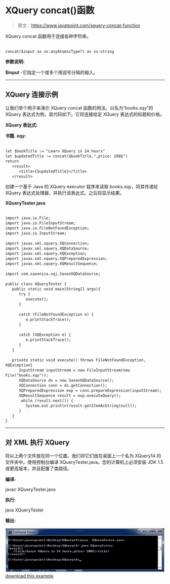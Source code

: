 # XQuery concat()函数

> 原文：<https://www.javatpoint.com/xquery-concat-function>

XQuery concat 函数用于连接各种字符串。

```

concat($input as xs:anyAtomicType?) as xs:string 

```

**参数说明:**

**$input** -它指定一个或多个用逗号分隔的输入。

* * *

## XQuery 连接示例

让我们举个例子来演示 XQuery concat 函数的用法。以名为“books.xqy”的 XQuery 表达式为例，其代码如下。它将连接给定 XQuery 表达式的标题和价格。

**XQuery 表达式:**

**书籍. xqy:**

```

let $bookTitle := "Learn XQuery in 24 hours"
let $updatedTitle := concat($bookTitle,",price: 200$")
return
   <result>   
      <title>{$updatedTitle}</title>
   </result>

```

创建一个基于 Java 的 XQuery executor 程序来读取 books.xqy，将其传递给 XQuery 表达式处理器，并执行该表达式。之后将显示结果。

**XQueryTester.java**

```

import java.io.File;
import java.io.FileInputStream;
import java.io.FileNotFoundException;
import java.io.InputStream;

import javax.xml.xquery.XQConnection;
import javax.xml.xquery.XQDataSource;
import javax.xml.xquery.XQException;
import javax.xml.xquery.XQPreparedExpression;
import javax.xml.xquery.XQResultSequence;

import com.saxonica.xqj.SaxonXQDataSource;

public class XQueryTester {
   public static void main(String[] args){
      try {
         execute();
      }

      catch (FileNotFoundException e) {
         e.printStackTrace();
      }

      catch (XQException e) {
         e.printStackTrace();
      }
   }

   private static void execute() throws FileNotFoundException, XQException{
      InputStream inputStream = new FileInputStream(new File("books.xqy"));
      XQDataSource ds = new SaxonXQDataSource();
      XQConnection conn = ds.getConnection();
      XQPreparedExpression exp = conn.prepareExpression(inputStream);
      XQResultSequence result = exp.executeQuery();
       while (result.next()) {
         System.out.println(result.getItemAsString(null));
      }
   }	
}

```

* * *

## 对 XML 执行 XQuery

将以上两个文件放在同一个位置。我们将它们放在桌面上一个名为 XQuery14 的文件夹中。使用控制台编译 XQueryTester.java。您的计算机上必须安装 JDK 1.5 或更高版本，并且配置了类路径。

**编译:**

javac XQueryTester.java

**执行:**

java XQueryTester

**输出:**

![XQUERY Concat function 1](img/0e0b1b0eee8f01a2fb34c9337463ae08.png)[download this example](https://static.javatpoint.com/xquery/src/XQuery14.zip)
